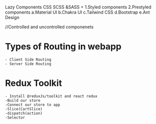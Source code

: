 Lazy Components
CSS
SCSS &SASS
+
1.Styled components
2.Prestyled components
    a.Material UI
    b.Chakra UI
    c.Tailwind CSS
    d.Bootstrap
    e.Ant Design


//Controlled and uncontrolled componenets

# Types of Routing in webapp
    - Client Side Routing
    - Server Side Routing

# Redux Toolkit
    - Install @reduxJs/toolkit and react redux
    -Build our store
    -Connect our store to app
    -Slice(CartSlice)
    -dispatch(action)
    -Selector